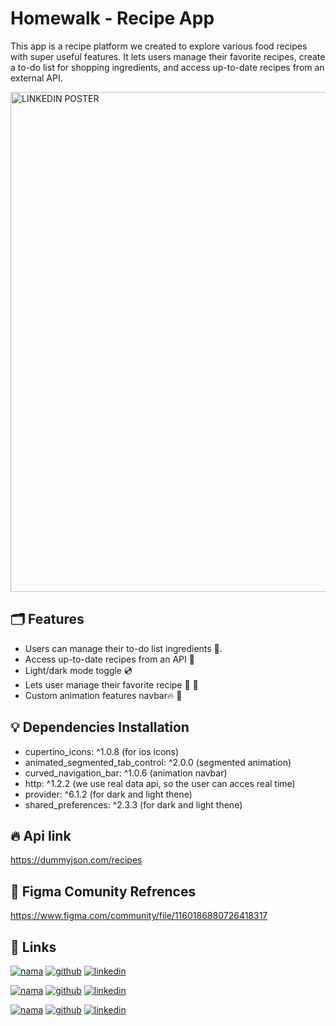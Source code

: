 
# Homewalk - Recipe App

This app is a recipe platform we created to explore various food recipes with super useful features. It lets users manage their favorite recipes, create a to-do list for shopping ingredients, and access up-to-date recipes from an external API.

<img width="800" alt="LINKEDIN   POSTER" src="https://github.com/user-attachments/assets/6514829e-4e73-4bc6-960a-78d899254a0c">


## 🗂️ Features

- Users can manage their to-do list ingredients 🤩.
- Access up-to-date recipes from an API 🚀
- Light/dark mode toggle 💿
- Lets user manage their favorite recipe 🤤 🌮
- Custom animation features navbar🔥 🤯

## 💡 Dependencies Installation

- cupertino_icons: ^1.0.8 (for ios icons)
- animated_segmented_tab_control: ^2.0.0 (segmented animation)
- curved_navigation_bar: ^1.0.6 (animation navbar)
- http: ^1.2.2 (we use real data api, so the user can acces real time)
- provider: ^6.1.2 (for dark and light thene)
- shared_preferences: ^2.3.3 (for dark and light thene)

## 🔥 Api link
https://dummyjson.com/recipes

## 🎨 Figma Comunity Refrences
https://www.figma.com/community/file/1160186880726418317

## 🔗 Links
[![nama](https://img.shields.io/badge/Chika_Maharani-6f00ff?style=for-the-badge&logo=heart&logoColor=white)](https://katherineoelsner.com/)
[![github](https://img.shields.io/badge/github-000?style=for-the-badge&logo=github&logoColor=white)](https://github.com/ranchiika)
[![linkedin](https://img.shields.io/badge/linkedin-0A66C2?style=for-the-badge&logo=linkedin&logoColor=white)](https://www.linkedin.com/in/chikamaharani/)

[![nama](https://img.shields.io/badge/Aurell_Ghania-ff1493?style=for-the-badge&logo=heart&logoColor=white)](https://katherineoelsner.com/)
[![github](https://img.shields.io/badge/github-000?style=for-the-badge&logo=github&logoColor=white)](https://github.com/AurellGhania)
[![linkedin](https://img.shields.io/badge/linkedin-0A66C2?style=for-the-badge&logo=linkedin&logoColor=white)](https://www.linkedin.com/in/aurellghania/)

[![nama](https://img.shields.io/badge/Naila_Artanty-00ccff?style=for-the-badge&logo=heart&logoColor=white)](https://katherineoelsner.com/)
[![github](https://img.shields.io/badge/github-000?style=for-the-badge&logo=github&logoColor=white)](https://github.com/nailartnty)
[![linkedin](https://img.shields.io/badge/linkedin-0A66C2?style=for-the-badge&logo=linkedin&logoColor=white)](https://www.linkedin.com/in/naila-artanty/)






